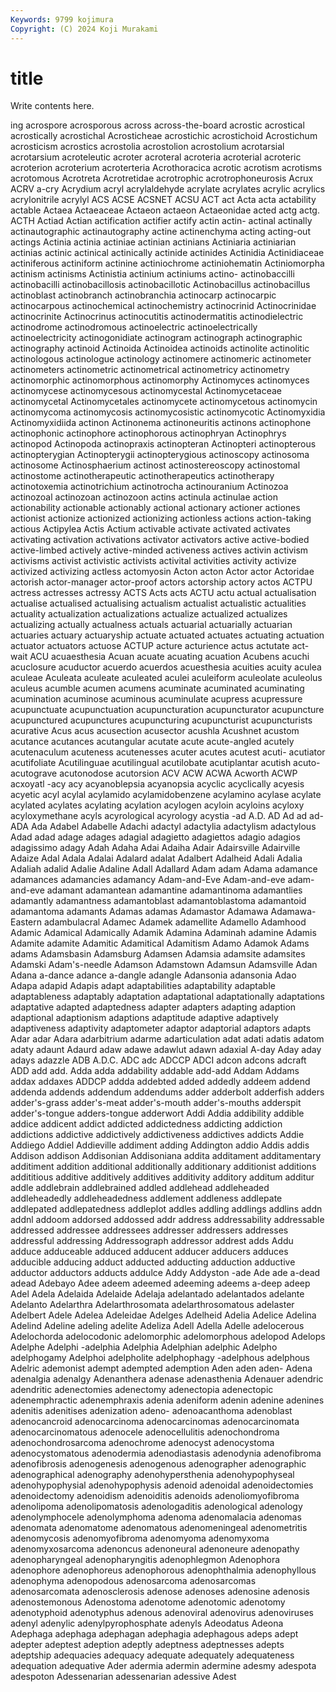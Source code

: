 ```yaml
---
Keywords: 9799 kojimura
Copyright: (C) 2024 Koji Murakami
---
```


# title

Write contents here.



ing acrospore acrosporous across across-the-board acrostic acrostical acrostically acrostichal
Acrosticheae acrostichic acrostichoid Acrostichum acrosticism acrostics acrostolia acrostolion acrostolium acrotarsial
acrotarsium acroteleutic acroter acroteral acroteria acroterial acroteric acroterion acroterium acroterteria
Acrothoracica acrotic acrotism acrotisms acrotomous Acrotreta Acrotretidae acrotrophic acrotrophoneurosis Acrux
ACRV a-cry Acrydium acryl acrylaldehyde acrylate acrylates acrylic acrylics acrylonitrile
acrylyl ACS ACSE ACSNET ACSU ACT act Acta acta actability
actable Actaea Actaeaceae Actaeon actaeon Actaeonidae acted actg actg. ACTH
Actiad Actian actification actifier actify actin actin- actinal actinally actinautographic
actinautography actine actinenchyma acting acting-out actings Actinia actinia actiniae actinian
actinians Actiniaria actiniarian actinias actinic actinical actinically actinide actinides Actinidia
Actinidiaceae actiniferous actiniform actinine actiniochrome actiniohematin Actiniomorpha actinism actinisms Actinistia
actinium actiniums actino- actinobaccilli actinobacilli actinobacillosis actinobacillotic Actinobacillus actinobacillus actinoblast
actinobranch actinobranchia actinocarp actinocarpic actinocarpous actinochemical actinochemistry actinocrinid Actinocrinidae actinocrinite
Actinocrinus actinocutitis actinodermatitis actinodielectric actinodrome actinodromous actinoelectric actinoelectrically actinoelectricity actinogonidiate
actinogram actinograph actinographic actinography actinoid Actinoida Actinoidea actinoids actinolite actinolitic
actinologous actinologue actinology actinomere actinomeric actinometer actinometers actinometric actinometrical actinometricy
actinometry actinomorphic actinomorphous actinomorphy Actinomyces actinomyces actinomycese actinomycesous actinomycestal Actinomycetaceae
actinomycetal Actinomycetales actinomycete actinomycetous actinomycin actinomycoma actinomycosis actinomycosistic actinomycotic Actinomyxidia
Actinomyxidiida actinon Actinonema actinoneuritis actinons actinophone actinophonic actinophore actinophorous actinophryan
Actinophrys actinopod Actinopoda actinopraxis actinopteran Actinopteri actinopterous actinopterygian Actinopterygii actinopterygious
actinoscopy actinosoma actinosome Actinosphaerium actinost actinostereoscopy actinostomal actinostome actinotherapeutic actinotherapeutics
actinotherapy actinotoxemia actinotrichium actinotrocha actinouranium Actinozoa actinozoal actinozoan actinozoon actins
actinula actinulae action actionability actionable actionably actional actionary actioner actiones
actionist actionize actionized actionizing actionless actions action-taking actious Actipylea Actis
Actium activable activate activated activates activating activation activations activator activators
active active-bodied active-limbed actively active-minded activeness actives activin activism activisms
activist activistic activists activital activities activity activize activized activizing actless
actomyosin Acton acton Actor actor Actoridae actorish actor-manager actor-proof actors
actorship actory actos ACTPU actress actresses actressy ACTS Acts acts
ACTU actu actual actualisation actualise actualised actualising actualism actualist actualistic
actualities actuality actualization actualizations actualize actualized actualizes actualizing actually actualness
actuals actuarial actuarially actuarian actuaries actuary actuaryship actuate actuated actuates
actuating actuation actuator actuators actuose ACTUP acture acturience actus actutate
act-wait ACU acuaesthesia Acuan acuate acuating acuation Acubens acuchi acuclosure
acuductor acuerdo acuerdos acuesthesia acuities acuity aculea aculeae Aculeata aculeate
aculeated aculei aculeiform aculeolate aculeolus aculeus acumble acumen acumens acuminate
acuminated acuminating acumination acuminose acuminous acuminulate acupress acupressure acupunctuate acupunctuation
acupuncturation acupuncturator acupuncture acupunctured acupunctures acupuncturing acupuncturist acupuncturists acurative Acus
acus acusection acusector acushla Acushnet acustom acutance acutances acutangular acutate
acute acute-angled acutely acutenaculum acuteness acutenesses acuter acutes acutest acuti-
acutiator acutifoliate Acutilinguae acutilingual acutilobate acutiplantar acutish acuto- acutograve acutonodose
acutorsion ACV ACW ACWA Acworth ACWP acxoyatl -acy acy acyanoblepsia
acyanopsia acyclic acyclically acyesis acyetic acyl acylal acylamido acylamidobenzene acylamino
acylase acylate acylated acylates acylating acylation acylogen acyloin acyloins acyloxy
acyloxymethane acyls acyrological acyrology acystia -ad A.D. AD Ad ad
ad- ADA Ada Adabel Adabelle Adachi adactyl adactylia adactylism adactylous
Adad adad adage adages adagial adagietto adagiettos adagio adagios adagissimo
adagy Adah Adaha Adai Adaiha Adair Adairsville Adairville Adaize Adal
Adala Adalai Adalard adalat Adalbert Adalheid Adali Adalia Adaliah adalid
Adalie Adaline Adall Adallard Adam adam Adama adamance adamances adamancies
adamancy Adam-and-Eve Adam-and-eve adam-and-eve adamant adamantean adamantine adamantinoma adamantlies adamantly
adamantness adamantoblast adamantoblastoma adamantoid adamantoma adamants Adamas adamas Adamastor Adamawa
Adamawa-Eastern adambulacral Adamec Adamek adamellite Adamello Adamhood Adamic Adamical Adamically
Adamik Adamina Adaminah adamine Adamis Adamite adamite Adamitic Adamitical Adamitism
Adamo Adamok Adams adams Adamsbasin Adamsburg Adamsen Adamsia adamsite adamsites
Adamski Adam's-needle Adamson Adamstown Adamsun Adamsville Adan Adana a-dance adance
a-dangle adangle Adansonia adansonia Adao Adapa adapid Adapis adapt adaptabilities
adaptability adaptable adaptableness adaptably adaptation adaptational adaptationally adaptations adaptative adapted
adaptedness adapter adapters adapting adaption adaptional adaptionism adaptions adaptitude adaptive
adaptively adaptiveness adaptivity adaptometer adaptor adaptorial adaptors adapts Adar adar
Adara adarbitrium adarme adarticulation adat adati adatis adatom adaty adaunt
Adaurd adaw adawe adawlut adawn adaxial A-day Aday aday adays
adazzle ADB A.D.C. ADC adc ADCCP ADCI adcon adcons adcraft
ADD add add. Adda adda addability addable add-add Addam Addams
addax addaxes ADDCP addda addebted added addedly addeem addend addenda
addends addendum addendums adder adderbolt adderfish adders adder's-grass adder's-meat adder's-mouth
adder's-mouths adderspit adder's-tongue adders-tongue adderwort Addi Addia addibility addible addice
addicent addict addicted addictedness addicting addiction addictions addictive addictively addictiveness
addictives addicts Addie Addiego Addiel Addieville addiment adding Addington addio
Addis addis Addison addison Addisonian Addisoniana addita additament additamentary additiment
addition additional additionally additionary additionist additions addititious additive additively additives
additivity additory additum additur addle addlebrain addlebrained addled addlehead addleheaded
addleheadedly addleheadedness addlement addleness addlepate addlepated addlepatedness addleplot addles addling
addlings addlins addn addnl addoom addorsed addossed addr address addressability
addressable addressed addressee addressees addresser addressers addresses addressful addressing Addressograph
addressor addrest adds Addu adduce adduceable adduced adducent adducer adducers
adduces adducible adducing adduct adducted adducting adduction adductive adductor adductors
adducts addulce Addy Addyston -ade Ade ade a-dead adead Adebayo
Adee adeem adeemed adeeming adeems a-deep adeep Adel Adela Adelaida
Adelaide Adelaja adelantado adelantados adelante Adelanto Adelarthra Adelarthrosomata adelarthrosomatous adelaster
Adelbert Adele Adelea Adeleidae Adelges Adelheid Adelia Adelice Adelina Adelind
Adeline adeling adelite Adeliza Adell Adella Adelle adelocerous Adelochorda adelocodonic
adelomorphic adelomorphous adelopod Adelops Adelphe Adelphi -adelphia Adelphia Adelphian adelphic
Adelpho adelphogamy Adelphoi adelpholite adelphophagy -adelphous adelphous Adelric ademonist adempt
adempted ademption Aden aden aden- Adena adenalgia adenalgy Adenanthera adenase
adenasthenia Adenauer adendric adendritic adenectomies adenectomy adenectopia adenectopic adenemphractic adenemphraxis
adenia adeniform adenin adenine adenines adenitis adenitises adenization adeno- adenoacanthoma
adenoblast adenocancroid adenocarcinoma adenocarcinomas adenocarcinomata adenocarcinomatous adenocele adenocellulitis adenochondroma adenochondrosarcoma
adenochrome adenocyst adenocystoma adenocystomatous adenodermia adenodiastasis adenodynia adenofibroma adenofibrosis adenogenesis
adenogenous adenographer adenographic adenographical adenography adenohypersthenia adenohypophyseal adenohypophysial adenohypophysis adenoid
adenoidal adenoidectomies adenoidectomy adenoidism adenoiditis adenoids adenoliomyofibroma adenolipoma adenolipomatosis adenologaditis
adenological adenology adenolymphocele adenolymphoma adenoma adenomalacia adenomas adenomata adenomatome adenomatous
adenomeningeal adenometritis adenomycosis adenomyofibroma adenomyoma adenomyxoma adenomyxosarcoma adenoncus adenoneural adenoneure
adenopathy adenopharyngeal adenopharyngitis adenophlegmon Adenophora adenophore adenophoreus adenophorous adenophthalmia adenophyllous
adenophyma adenopodous adenosarcoma adenosarcomas adenosarcomata adenosclerosis adenose adenoses adenosine adenosis
adenostemonous Adenostoma adenotome adenotomic adenotomy adenotyphoid adenotyphus adenous adenoviral adenovirus
adenoviruses adenyl adenylic adenylpyrophosphate adenyls Adeodatus Adeona Adephaga adephaga adephagan
adephagia adephagous adeps adept adepter adeptest adeption adeptly adeptness adeptnesses
adepts adeptship adequacies adequacy adequate adequately adequateness adequation adequative Ader
adermia adermin adermine adesmy adespota adespoton Adessenarian adessenarian adessive Adest
